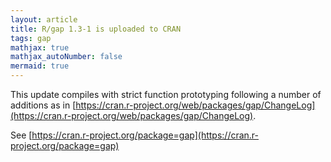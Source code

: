 ```yaml
---
layout: article
title: R/gap 1.3-1 is uploaded to CRAN
tags: gap
mathjax: true
mathjax_autoNumber: false
mermaid: true
---
```


This update compiles with strict function prototyping following a number of additions as in [https://cran.r-project.org/web/packages/gap/ChangeLog](https://cran.r-project.org/web/packages/gap/ChangeLog).

<!--more-->

See [https://cran.r-project.org/package=gap](https://cran.r-project.org/package=gap)

